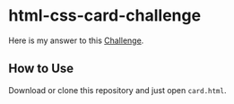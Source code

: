 # html-css-card-challenge

Here is my answer to this [Challenge](https://github.com/ronashco/html-css-card-challenge).

## How to Use
Download or clone this repository and just open `card.html`.